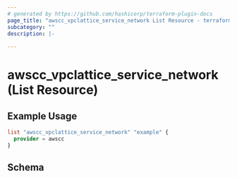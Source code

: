 ```yaml
---
# generated by https://github.com/hashicorp/terraform-plugin-docs
page_title: "awscc_vpclattice_service_network List Resource - terraform-provider-awscc"
subcategory: ""
description: |-
  
---
```


# awscc_vpclattice_service_network (List Resource)



## Example Usage

```terraform
list "awscc_vpclattice_service_network" "example" {
  provider = awscc
}
```

<!-- schema generated by tfplugindocs -->
## Schema
